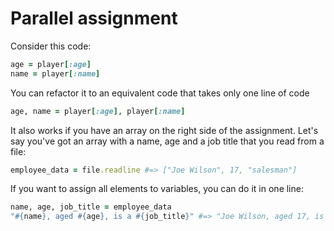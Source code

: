 # Parallel assignment

Consider this code:

````ruby
age = player[:age]
name = player[:name]
````

You can refactor it to an equivalent code that takes only one line of code

````ruby
age, name = player[:age], player[:name]
````

It also works if you have an array on the right side of the assignment. Let's say you've got an array with a name, age and a job title that you read from a file:

````ruby
employee_data = file.readline #=> ["Joe Wilson", 17, "salesman"]
````

If you want to assign all elements to variables, you can do it in one line:

````ruby
name, age, job_title = employee_data
"#{name}, aged #{age}, is a #{job_title}" #=> "Joe Wilson, aged 17, is a salesman"
````
